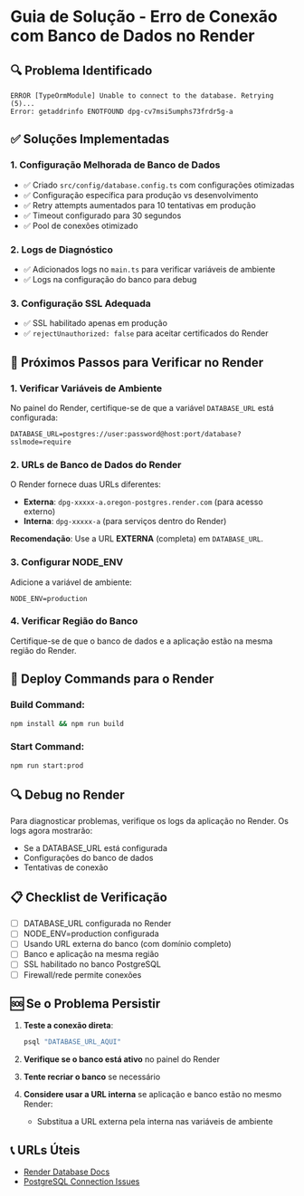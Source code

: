 # Guia de Solução - Erro de Conexão com Banco de Dados no Render

## 🔍 Problema Identificado

```
ERROR [TypeOrmModule] Unable to connect to the database. Retrying (5)...
Error: getaddrinfo ENOTFOUND dpg-cv7msi5umphs73frdr5g-a
```

## ✅ Soluções Implementadas

### 1. Configuração Melhorada de Banco de Dados

- ✅ Criado `src/config/database.config.ts` com configurações otimizadas
- ✅ Configuração específica para produção vs desenvolvimento
- ✅ Retry attempts aumentados para 10 tentativas em produção
- ✅ Timeout configurado para 30 segundos
- ✅ Pool de conexões otimizado

### 2. Logs de Diagnóstico

- ✅ Adicionados logs no `main.ts` para verificar variáveis de ambiente
- ✅ Logs na configuração do banco para debug

### 3. Configuração SSL Adequada

- ✅ SSL habilitado apenas em produção
- ✅ `rejectUnauthorized: false` para aceitar certificados do Render

## 🔧 Próximos Passos para Verificar no Render

### 1. Verificar Variáveis de Ambiente

No painel do Render, certifique-se de que a variável `DATABASE_URL` está configurada:

```
DATABASE_URL=postgres://user:password@host:port/database?sslmode=require
```

### 2. URLs de Banco de Dados do Render

O Render fornece duas URLs diferentes:

- **Externa**: `dpg-xxxxx-a.oregon-postgres.render.com` (para acesso externo)
- **Interna**: `dpg-xxxxx-a` (para serviços dentro do Render)

**Recomendação**: Use a URL **EXTERNA** (completa) em `DATABASE_URL`.

### 3. Configurar NODE_ENV

Adicione a variável de ambiente:

```
NODE_ENV=production
```

### 4. Verificar Região do Banco

Certifique-se de que o banco de dados e a aplicação estão na mesma região do Render.

## 🚀 Deploy Commands para o Render

### Build Command:

```bash
npm install && npm run build
```

### Start Command:

```bash
npm run start:prod
```

## 🔍 Debug no Render

Para diagnosticar problemas, verifique os logs da aplicação no Render. Os logs agora mostrarão:

- Se a DATABASE_URL está configurada
- Configurações do banco de dados
- Tentativas de conexão

## 📋 Checklist de Verificação

- [ ] DATABASE_URL configurada no Render
- [ ] NODE_ENV=production configurada
- [ ] Usando URL externa do banco (com domínio completo)
- [ ] Banco e aplicação na mesma região
- [ ] SSL habilitado no banco PostgreSQL
- [ ] Firewall/rede permite conexões

## 🆘 Se o Problema Persistir

1. **Teste a conexão direta**:

   ```bash
   psql "DATABASE_URL_AQUI"
   ```

2. **Verifique se o banco está ativo** no painel do Render

3. **Tente recriar o banco** se necessário

4. **Considere usar a URL interna** se aplicação e banco estão no mesmo Render:
   - Substitua a URL externa pela interna nas variáveis de ambiente

## 📞 URLs Úteis

- [Render Database Docs](https://render.com/docs/databases)
- [PostgreSQL Connection Issues](https://render.com/docs/troubleshooting-deploys)
